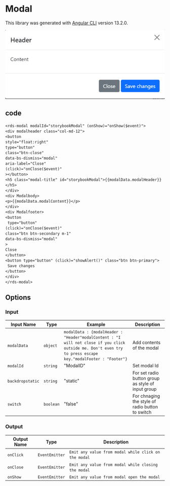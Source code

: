 # Modal

This library was generated with [Angular CLI](https://github.com/angular/angular-cli) version 13.2.0.
<p align="left">
<img src="../../assets/modal-Example.png" alt="button"/>
<p/>

## code
`<rds-modal modalId="storybookModal" (onShow)="onShow($event)">`  
  `<div modalheader class="col-md-12">`  
   `<button`  
      `style="float:right"`  
      `type="button"`   
      `class="btn-close"`  
      `data-bs-dismiss="modal"`  
      `aria-label="Close"`  
      `(click)="onClose($event)"`  
    `></button>`  
    `<h5 class="modal-title" id="storybookModal">{{modalData.modalHeader}}</h5>`  
  `</div>`  
  `<div Modalbody>`  
    `<p>{{modalData.modalContent}}</p>`  
  `</div>`  
  `<div Modalfooter>`  
    `<button`  
     ` type="button"`  
      `(click)="onClose($event)"`  
      `class="btn btn-secondary m-1"`  
      `data-bs-dismiss="modal"`  
    `>`  
      `Close`  
    `</button>`  
    `<button type="button" (click)="showAlert()" class="btn btn-primary">`  
     ` Save changes`  
    `</button>`  
  `</div>`  
`</rds-modal>`   


## Options
### Input
<!-- prettier-ignore -->
| Input Name                  | Type                             |Example| Description                                                                  |
| --------------------------- | -------------------------------- |------------| ---------------------------------------------------------------------------- |
| `modalData`                | `object`                          |`modalData : {modalHeader : "Header"modalContent : "I will not close if you click outside me. Don't even try to press escape key."modalFooter : "Footer"}`|Add contents of the modal
| `modalId`                    | `string`                          | "ModalID"|Set modal Id |
| `backdropstatic`              |  `string`                         | "static"|For set radio button group as style of input group|
| `switch`                    | `boolean` |     "false"|For chnaging the style of radio button to switch           |

### Output
| Output Name                 | Type          | Description                     |      
| --------------------------- | --------------|------------------|
| `onClick`                 |  `EventEmitter`  | `Emit any value from modal while click on the modal`  |
| `onClose`                 |  `EventEmitter`  | `Emit any value from modal while closing the modal`  |
| `onShow`                 |  `EventEmitter`  | `Emit any value from modal open the modal`  |
